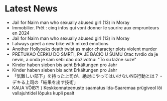 # Latest News
-  Jail for Nairn man who sexually abused girl (13) in Moray
-  Immobilier. Prêt : cinq infos qui vont donner le sourire aux emprunteurs en 2024
-  Jail for Nairn man who sexually abused girl (13) in Moray
-  I always greet a new bike with mixed emotions
-  Another Hollyoaks death twist as major character plots violent murder
-  PRETUKAO ĆERKU DO SMRTI, PA JE BACIO U ŠUMU Otac tvrdio da je nevin, a onda je sam sebi dao doživotnu: "To su lažne suze"
-  Kinder haben sieben bis acht Erkältungen pro Jahr
-  Kinder haben sieben bis acht Erkältungen pro Jahr
-  「気難しい部下」を持った上司が、絶対にやってはいけないNG行動とは？ - デキる上司の「結果を出す技術」
-  KAUA VÕIB?! ⟩ Keskkonnateenuste saamatus Ida-Saaremaa prügiveol lõi vallajuhtidel lõpuks kupli pealt
